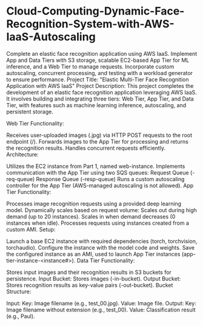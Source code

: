 # Cloud-Computing-Dynamic-Face-Recognition-System-with-AWS-IaaS-Autoscaling
Complete an elastic face recognition application using AWS IaaS. Implement App and Data Tiers with S3 storage, scalable EC2-based App Tier for ML inference, and a Web Tier to manage requests. Incorporate custom autoscaling, concurrent processing, and testing with a workload generator to ensure performance.
Project Title: "Elastic Multi-Tier Face Recognition Application with AWS IaaS"
Project Description:
This project completes the development of an elastic face recognition application leveraging AWS IaaS. It involves building and integrating three tiers: Web Tier, App Tier, and Data Tier, with features such as machine learning inference, autoscaling, and persistent storage.

Web Tier
Functionality:

Receives user-uploaded images (.jpg) via HTTP POST requests to the root endpoint (/).
Forwards images to the App Tier for processing and returns the recognition results.
Handles concurrent requests efficiently.
Architecture:

Utilizes the EC2 instance from Part 1, named web-instance.
Implements communication with the App Tier using two SQS queues:
Request Queue (<ASU ID>-req-queue)
Response Queue (<ASU ID>-resp-queue)
Runs a custom autoscaling controller for the App Tier (AWS-managed autoscaling is not allowed).
App Tier
Functionality:

Processes image recognition requests using a provided deep learning model.
Dynamically scales based on request volume:
Scales out during high demand (up to 20 instances).
Scales in when demand decreases (0 instances when idle).
Processes requests using instances created from a custom AMI.
Setup:

Launch a base EC2 instance with required dependencies (torch, torchvision, torchaudio).
Configure the instance with the model code and weights.
Save the configured instance as an AMI, used to launch App Tier instances (app-tier-instance-<instance#>).
Data Tier
Functionality:

Stores input images and their recognition results in S3 buckets for persistence.
Input Bucket: Stores images (<ASU ID>-in-bucket).
Output Bucket: Stores recognition results as key-value pairs (<ASU ID>-out-bucket).
Bucket Structure:

Input:
Key: Image filename (e.g., test_00.jpg).
Value: Image file.
Output:
Key: Image filename without extension (e.g., test_00).
Value: Classification result (e.g., Paul).
